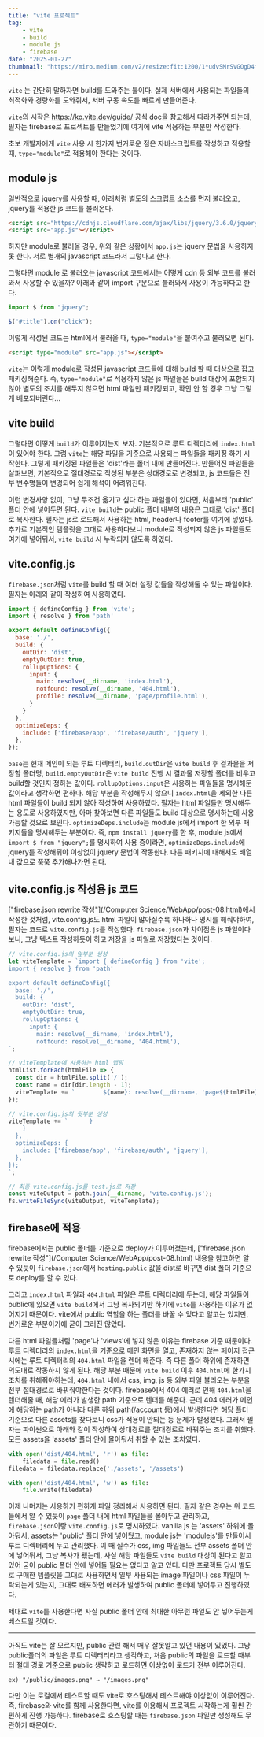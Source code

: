 ```yaml
---
title: "vite 프로젝트"
tag:
    - vite
    - build
    - module js
    - firebase
date: "2025-01-27"
thumbnail: "https://miro.medium.com/v2/resize:fit:1200/1*udvSMrSVGOgD4fxjMJHbOw.jpeg"
---
```


`vite` 는 간단히 말하자면 build를 도와주는 툴이다.
실제 서버에서 사용되는 파일들의 최적화와 경량화를 도와줘서, 서버 구동 속도를 빠르게 만들어준다.

`vite`의 시작은 <https://ko.vite.dev/guide/> 공식 doc을 참고해서 따라가주면 되는데, 필자는 firebase로 프로젝트를 만들었기에 여기에 vite 적용하는 부분만 작성한다.

초보 개발자에게 `vite` 사용 시 한가지 번거로운 점은 자바스크립트를 작성하고 적용할 때, `type="module"`로 적용해야 한다는 것이다.

## module js

일반적으로 jquery를 사용할 때, 아래처럼 별도의 스크립트 소스를 먼저 불러오고, jquery를 적용한 js 코드를 불러온다.

```html
<script src="https://cdnjs.cloudflare.com/ajax/libs/jquery/3.6.0/jquery.min.js"></script>
<script src="app.js"></script>
```

하지만 module로 불러올 경우, 위와 같은 상황에서 `app.js`는 jquery 문법을 사용하지 못 한다.
서로 별개의 javascript 코드라서 그렇다고 한다.

그렇다면 module 로 불러오는 javascript 코드에서는 어떻게 cdn 등 외부 코드를 불러와서 사용할 수 있을까?
아래와 같이 import 구문으로 불러와서 사용이 가능하다고 한다.

```javascript
import $ from "jquery";

$("#title").on("click");
```

이렇게 작성된 코드는 html에서 불러올 때, `type="module"`을 붙여주고 불러오면 된다.

```html
<script type="module" src="app.js"></script>
```

`vite`는 이렇게 module로 작성된 javascript 코드들에 대해 build 할 때 대상으로 잡고 패키징해준다.
즉, `type="module"`로 적용하지 않은 js 파일들은 build 대상에 포함되지 않아 별도의 조치를 해두지 않으면 html 파일만 패키징되고, 확인 안 할 경우 그냥 그렇게 배포되버린다...

## vite build

그렇다면 어떻게 `build`가 이루어지는지 보자.
기본적으로 루트 디렉터리에 `index.html`이 있어야 한다. 그럼 `vite`는 해당 파일을 기준으로 사용되는 파일들을 패키징 하기 시작한다.
그렇게 패키징된 파일들은 'dist'라는 폴더 내에 만들어진다. 만들어진 파일들을 살펴보면, 기본적으로 절대경로로 작성된 부분은 상대경로로 변경되고, js 코드들은 전부 변수명들이 변경되어 쉽게 해석이 어려워진다.

이런 변경사항 없이, 그냥 무조건 옮기고 싶다 하는 파일들이 있다면, 처음부터 'public' 폴더 안에 넣어두면 된다.
`vite build`는 public 폴더 내부의 내용은 그대로 'dist' 폴더로 복사한다. 필자는 js로 로드해서 사용하는 html, header나 footer를 여기에 넣었다.
추가로 기본적인 템플릿을 그대로 사용하다보니 module로 작성되지 않은 js 파일들도 여기에 넣어둬서, `vite build` 시 누락되지 않도록 하였다.

## vite.config.js

`firebase.json`처럼 `vite`를 build 할 때 여러 설정 값들을 작성해둘 수 있는 파일이다.
필자는 아래와 같이 작성하여 사용하였다.

```javascript
import { defineConfig } from 'vite';
import { resolve } from 'path'

export default defineConfig({
  base: './',
  build: {
    outDir: 'dist',
    emptyOutDir: true,
    rollupOptions: {
      input: {
        main: resolve(__dirname, 'index.html'),
        notfound: resolve(__dirname, '404.html'),
        profile: resolve(__dirname, 'page/profile.html'),
      }
    }
  },
  optimizeDeps: {
    include: ['firebase/app', 'firebase/auth', 'jquery'],
  },
});
```

`base`는 현재 메인이 되는 루트 디렉터리, `build.outDir`은 `vite build` 후 결과물을 저장할 폴더명, `build.emptyOutDir`은 `vite build` 진행 시 결과물 저장할 폴더를 비우고 build할 것인지 정하는 값이다.
`rollupOptions.input`은 사용하는 파일들을 명시해둔 값이라고 생각하면 편하다. 해당 부분을 작성해두지 않으니 `index.html`을 제외한 다른 html 파일들이 build 되지 않아 작성하여 사용하였다.
필자는 html 파일들만 명시해두는 용도로 사용하였지만, 아마 찾아보면 다른 파일들도 build 대상으로 명시하는데 사용 가능할 것으로 보인다.
`optimizeDeps.include`는 module js에서 import 한 외부 패키지들을 명시해두는 부분이다.
즉, `npm install jquery`를 한 후, module js에서 `import $ from "jquery";`를 명시하여 사용 중이라면, `optimizeDeps.include`에 jquery를 작성해둬야 이상없이 jquery 문법이 작동한다.
다른 패키지에 대해서도 배열 내 값으로 쭉쭉 추가해나가면 된다.

## vite.config.js 작성용 js 코드

["firebase.json rewrite 작성"](/Computer Science/WebApp/post-08.html)에서 작성한 것처럼, vite.config.js도 html 파일이 많아질수록 하나하나 명시를 해줘야하여, 필자는 코드로 `vite.config.js`를 작성했다.
`firebase.json`과 차이점은 js 파일이다보니, 그냥 텍스트 작성하듯이 하고 저장을 js 파일로 저장했다는 것이다.

```javascript
// vite.config.js의 앞부분 생성
let viteTemplate = `import { defineConfig } from 'vite';
import { resolve } from 'path'

export default defineConfig({
  base: './',
  build: {
    outDir: 'dist',
    emptyOutDir: true,
    rollupOptions: {
      input: {
        main: resolve(__dirname, 'index.html'),
        notfound: resolve(__dirname, '404.html'),
`;

// viteTemplate에 사용하는 html 맵핑
htmlList.forEach(htmlFile => {
  const dir = htmlFile.split('/');
  const name = dir[dir.length - 1];
  viteTemplate += `        ${name}: resolve(__dirname, 'page${htmlFile}.html'),\n`
});

// vite.config.js의 뒷부분 생성
viteTemplate += `      }
    }
  },
  optimizeDeps: {
    include: ['firebase/app', 'firebase/auth', 'jquery'],
  },
});
`;

// 최종 vite.config.js를 test.js로 저장
const viteOutput = path.join(__dirname, 'vite.config.js');
fs.writeFileSync(viteOutput, viteTemplate);
```

## firebase에 적용

firebase에서는 public 폴더를 기준으로 deploy가 이루어졌는데, ["firebase.json rewrite 작성"](/Computer Science/WebApp/post-08.html) 내용을 참고하면 알 수 있듯이 `firebase.json`에서 `hosting.public` 값을 dist로 바꾸면 dist 폴더 기준으로 deploy를 할 수 있다.

그리고 `index.html` 파일과 `404.html` 파일은 루트 디렉터리에 두는데, 해당 파일들이 public에 있으면 `vite build`에서 그냥 복사되기만 하기에 `vite`를 사용하는 이유가 없어지기 때문이다. vite에서 public 역할을 하는 폴더를 바꿀 수 있다고 알고는 있지만, 번거로운 부분이기에 굳이 그러진 않았다.

다른 html 파일들처럼 'page'나 'views'에 넣지 않은 이유는 firebase 기준 때문이다. 루트 디렉터리의 `index.html`을 기준으로 메인 화면을 열고, 존재하지 않는 페이지 접근 시에는 루트 디렉터리의 `404.html` 파일을 렌더 해준다. 즉 다른 폴더 하위에 존재하면 의도대로 작동하지 않게 된다.
해당 부분 때문에 `vite build` 이후 `404.html`에 한가지 조치를 취해줘야하는데, `404.html` 내에서 css, img, js 등 외부 파일 불러오는 부분을 전부 절대경로로 바꿔줘야한다는 것이다.
firebase에서 404 에러로 인해 `404.html`을 렌더해줄 때, 해당 에러가 발생한 path 기준으로 렌더를 해준다. 근데 404 에러가 메인에 해당하는 path가 아니라 다른 하위 path(/account 등)에서 발생한다면 해당 폴더 기준으로 다른 assets를 찾다보니 css가 적용이 안되는 등 문제가 발생했다.
그래서 필자는 파이썬으로 아래와 같이 작성하여 상대경로를 절대경로로 바꿔주는 조치를 취했다. 모든 assets을 'assets' 폴더 안에 몰아둬서 취할 수 있는 조치였다.

```python
with open('dist/404.html', 'r') as file:
    filedata = file.read()
filedata = filedata.replace('./assets', '/assets')

with open('dist/404.html', 'w') as file:
    file.write(filedata)
```

이제 나머지는 사용하기 편하게 파일 정리해서 사용하면 된다. 필자 같은 경우는 위 코드들에서 알 수 있듯이 `page` 폴더 내에 html 파일들을 몰아두고 관리하고, `firebase.json`이랑 `vite.config.js`로 명시하였다.
vanilla js 는 'assets' 하위에 몰아둬서, assets는 'public' 폴더 안에 넣어뒀고, module js는 'modulejs'를 만들어서 루트 디렉터리에 두고 관리했다. 이 때 실수가 css, img 파일들도 전부 assets 폴더 안에 넣어둬서, 그냥 복사가 됐는데, 사실 해당 파일들도 `vite build` 대상이 된다고 알고 있어 굳이 public 폴더 안에 넣어둘 필요는 없다고 알고 있다.
다만 프로젝트 당시 별도로 구매한 템플릿을 그대로 사용하면서 일부 사용되는 image 파일이나 css 파일이 누락되는게 있는지, 그대로 배포하면 에러가 발생하여 public 폴더에 넣어두고 진행하였다.

제대로 `vite`를 사용한다면 사실 public 폴더 안에 최대한 아무런 파일도 안 넣어두는게 베스트일 것이다.

---

아직도 vite는 잘 모르지만, public 관련 해서 매우 잘못알고 있던 내용이 있었다. 그냥 public폴더의 파일은 루트 디렉터리라고 생각하고, 처음 public의 파일을 로드할 때부터 절대 경로 기준으로 public 생략하고 로드하면 이상없이 로드가 전부 이루어진다.
```
ex) "/public/images.png" → "/images.png"
```
다만 이는 로컬에서 테스트할 때도 vite로 호스팅해서 테스트해야 이상없이 이루어진다. 즉, firebase와 vite를 함께 사용한다면, vite를 이용해서 프로젝트 시작하는게 훨씬 간편하게 진행 가능하다. firebase로 호스팅할 때는 `firebase.json` 파일만 생성해도 무관하기 때문이다.